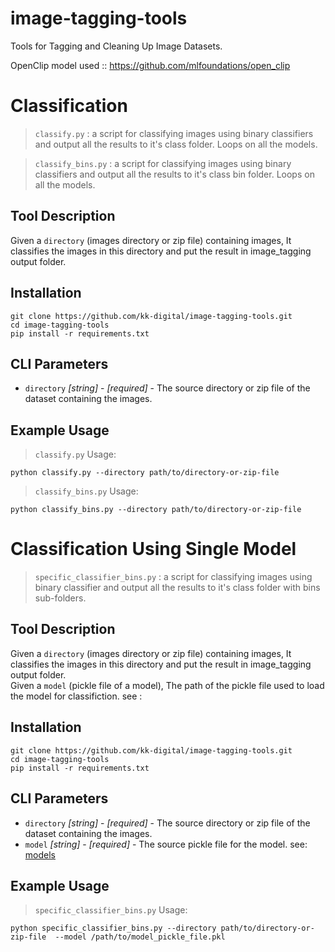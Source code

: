 # image-tagging-tools
Tools for Tagging and Cleaning Up Image Datasets.

OpenClip model used :: https://github.com/mlfoundations/open_clip

# Classification 
> `classify.py` : a script for classifying images using binary classifiers and output all the results to it's class folder.
                  Loops on all the models.
                  
> `classify_bins.py` : a script for classifying images using binary classifiers and output all the results to it's class bin folder.
                       Loops on all the models.
                  
## Tool Description

Given a `directory` (images directory or zip file) containing images, It classifies the images in this directory and put the result in image_tagging output folder.   

## Installation
```
git clone https://github.com/kk-digital/image-tagging-tools.git
cd image-tagging-tools
pip install -r requirements.txt
```

## CLI Parameters


* `directory` _[string]_ - _[required]_ - The source directory or zip file of the dataset containing the images. 

## Example Usage
>  `classify.py` Usage:

```
python classify.py --directory path/to/directory-or-zip-file
```

>  `classify_bins.py` Usage:

```
python classify_bins.py --directory path/to/directory-or-zip-file
```

# Classification Using Single Model 

> `specific_classifier_bins.py` : a script for classifying images using binary classifier and output all the results to it's class folder with bins sub-folders.
                  
                           
## Tool Description

Given a `directory` (images directory or zip file) containing images, It classifies the images in this directory and put the result in image_tagging output folder.   
Given a `model` (pickle file of a model), The path of the pickle file used to load the model for classifiction. see :    

## Installation
```
git clone https://github.com/kk-digital/image-tagging-tools.git
cd image-tagging-tools
pip install -r requirements.txt
```

## CLI Parameters


* `directory` _[string]_ - _[required]_ - The source directory or zip file of the dataset containing the images. 
* `model` _[string]_ - _[required]_ - The source pickle file for the model. see: [models](./outputs/models)

## Example Usage
>  `specific_classifier_bins.py` Usage:

```
python specific_classifier_bins.py --directory path/to/directory-or-zip-file  --model /path/to/model_pickle_file.pkl
```





